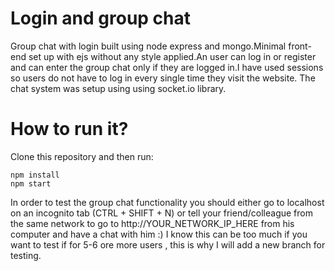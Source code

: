 # Login and group chat

Group chat with login built using node express and mongo.Minimal front-end set up with ejs without any style applied.An user can log in or register and can enter the group chat only if they are logged in.I have used sessions so users do not have to log in every single time they visit the website. The chat system was setup using using socket.io library.

# How to run it? 

Clone this repository and then run:

```
npm install
npm start
```

In order to test the group chat functionality you should either go to localhost on an incognito tab (CTRL + SHIFT + N) or tell your friend/colleague from the same network to go to http://YOUR_NETWORK_IP_HERE from his computer and have a chat with him :) I know this can be too much if you want to test if for 5-6 ore more users , this is why I will add a new branch for testing.
